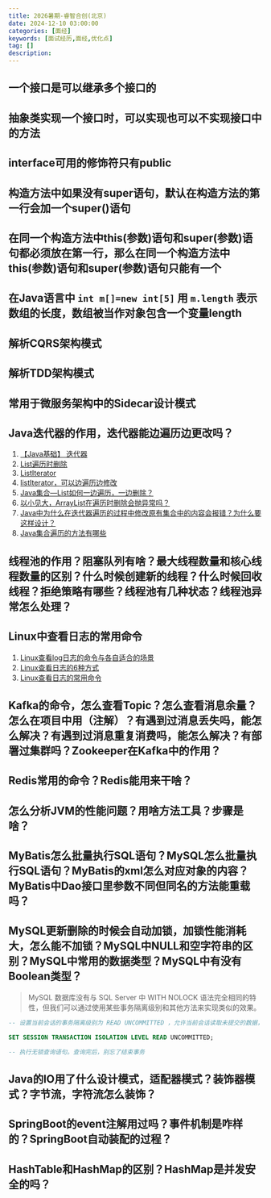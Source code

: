 ```yaml
---
title: 2026暑期-睿智合创(北京)
date: 2024-12-10 03:00:00
categories: [面经]
keywords: [面试经历,面经,优化点]
tag: []
description:
---
```


## 一个接口是可以继承多个接口的

## 抽象类实现一个接口时，可以实现也可以不实现接口中的方法

## interface可用的修饰符只有public

## 构造方法中如果没有super语句，默认在构造方法的第一行会加一个super()语句

## 在同一个构造方法中this(参数)语句和super(参数)语句都必须放在第一行，那么在同一个构造方法中this(参数)语句和super(参数)语句只能有一个

## 在Java语言中 ``int m[]=new int[5]`` 用 ``m.length`` 表示数组的长度，数组被当作对象包含一个变量length

## 解析CQRS架构模式

## 解析TDD架构模式

## 常用于微服务架构中的Sidecar设计模式

## Java迭代器的作用，迭代器能边遍历边更改吗？

1. [【Java基础】 迭代器](https://blog.csdn.net/weixin_73442302/article/details/139480150)
2. [List遍历时删除](https://www.cnblogs.com/wunsiang/p/12765144.html)
3. [ListIterator](https://blog.csdn.net/huaairen/article/details/86687514)
4. [listIterator，可以边遍历边修改](https://blog.csdn.net/gooooa/article/details/77530112)
5. [Java集合—List如何一边遍历，一边删除？](https://blog.csdn.net/sanmi8276/article/details/114756004)
6. [以小见大，ArrayList在遍历时删除会抛异常吗？](https://juejin.cn/post/7197972831794610231)
7. [Java中为什么在迭代器遍历的过程中修改原有集合中的内容会报错？为什么要这样设计？](https://blog.csdn.net/weixin_73922932/article/details/140701810)
8. [Java集合遍历的方法有哪些](https://xiaolincoding.com/interview/collections.html#%E9%9B%86%E5%90%88%E9%81%8D%E5%8E%86%E7%9A%84%E6%96%B9%E6%B3%95%E6%9C%89%E5%93%AA%E4%BA%9B)

## 线程池的作用？阻塞队列有啥？最大线程数量和核心线程数量的区别？什么时候创建新的线程？什么时候回收线程？拒绝策略有哪些？线程池有几种状态？线程池异常怎么处理？

## Linux中查看日志的常用命令

1. [Linux查看log日志的命令与各自适合的场景](https://blog.csdn.net/qq_36245532/article/details/102835184)
2. [Linux查看日志的6种方式](https://blog.csdn.net/qq_41248260/article/details/143240234)
3. [Linux查看日志的常用命令](https://blog.csdn.net/qq_37924396/article/details/124878564)

## Kafka的命令，怎么查看Topic？怎么查看消息余量？怎么在项目中用（注解）？有遇到过消息丢失吗，能怎么解决？有遇到过消息重复消费吗，能怎么解决？有部署过集群吗？Zookeeper在Kafka中的作用？

## Redis常用的命令？Redis能用来干啥？

## 怎么分析JVM的性能问题？用啥方法工具？步骤是啥？

## MyBatis怎么批量执行SQL语句？MySQL怎么批量执行SQL语句？MyBatis的xml怎么对应对象的内容？MyBatis中Dao接口里参数不同但同名的方法能重载吗？

## MySQL更新删除的时候会自动加锁，加锁性能消耗大，怎么能不加锁？MySQL中NULL和空字符串的区别？MySQL中常用的数据类型？MySQL中有没有Boolean类型？

> MySQL 数据库没有与 SQL Server 中 WITH NOLOCK 语法完全相同的特性，但我们可以通过使用某些事务隔离级别和其他方法来实现类似的效果。

```sql
-- 设置当前会话的事务隔离级别为 READ UNCOMMITTED ，允许当前会话读取未提交的数据，这样可以避免因为加锁而导致的等待和阻塞。

SET SESSION TRANSACTION ISOLATION LEVEL READ UNCOMMITTED;

-- 执行无锁查询语句。查询完后，别忘了结束事务

```

## Java的IO用了什么设计模式，适配器模式？装饰器模式？字节流，字符流怎么装饰？

## SpringBoot的event注解用过吗？事件机制是咋样的？SpringBoot自动装配的过程？

## HashTable和HashMap的区别？HashMap是并发安全的吗？
